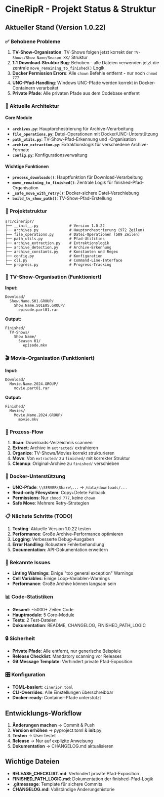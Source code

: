 # CineRipR - Projekt Status & Struktur

## Aktueller Stand (Version 1.0.22)

### ✅ Behobene Probleme
1. **TV-Show-Organisation**: TV-Shows folgen jetzt korrekt der `TV-Shows/Show Name/Season XX/` Struktur
2. **1:1 Download-Struktur Bug**: Behoben - alle Dateien verwenden jetzt die zentrale `move_remaining_to_finished()` Logik
3. **Docker Permission Errors**: Alle `chown` Befehle entfernt - nur noch `chmod 777`
4. **UNC-Pfad-Handling**: Windows UNC-Pfade werden korrekt in Docker-Containern verarbeitet
5. **Private Pfade**: Alle privaten Pfade aus dem Codebase entfernt

### 🔧 Aktuelle Architektur

#### Core Module
- **`archives.py`**: Hauptorchestrierung für Archive-Verarbeitung
- **`file_operations.py`**: Datei-Operationen mit Docker/UNC-Unterstützung
- **`path_utils.py`**: TV-Show-Pfad-Erkennung und -Organisation
- **`archive_extraction.py`**: Extraktionslogik für verschiedene Archive-Formate
- **`config.py`**: Konfigurationsverwaltung

#### Wichtige Funktionen
- **`process_downloads()`**: Hauptfunktion für Download-Verarbeitung
- **`move_remaining_to_finished()`**: Zentrale Logik für finished-Pfad-Organisation
- **`_safe_move_with_retry()`**: Docker-sichere Datei-Verschiebung
- **`build_tv_show_path()`**: TV-Show-Pfad-Erstellung

### 📁 Projektstruktur
```
src/cineripr/
├── __init__.py              # Version 1.0.22
├── archives.py              # Hauptorchestrierung (972 Zeilen)
├── file_operations.py       # Datei-Operationen (589 Zeilen)
├── path_utils.py            # Pfad-Utilities
├── archive_extraction.py    # Extraktionslogik
├── archive_detection.py     # Archive-Erkennung
├── archive_constants.py     # Konstanten und Regex
├── config.py                # Konfiguration
├── cli.py                   # Command-Line-Interface
└── progress.py              # Progress-Tracking
```

### 🎯 TV-Show-Organisation (Funktioniert)
**Input:**
```
Download/
  Show.Name.S01.GROUP/
    Show.Name.S01E05.GROUP/
      episode.part01.rar
```

**Output:**
```
Finished/
  TV-Shows/
    Show Name/
      Season 01/
        episode.mkv
```

### 🎬 Movie-Organisation (Funktioniert)
**Input:**
```
Download/
  Movie.Name.2024.GROUP/
    movie.part01.rar
```

**Output:**
```
Finished/
  Movies/
    Movie.Name.2024.GROUP/
      movie.mkv
```

### 🔄 Prozess-Flow
1. **Scan**: Downloads-Verzeichnis scannen
2. **Extract**: Archive in `extracted/` extrahieren
3. **Organize**: TV-Shows/Movies korrekt strukturieren
4. **Move**: Von `extracted/` zu `finished/` mit korrekter Struktur
5. **Cleanup**: Original-Archive zu `finished/` verschieben

### 🐳 Docker-Unterstützung
- **UNC-Pfade**: `\\SERVER\Share\...` → `/data/downloads/...`
- **Read-only Filesystem**: Copy+Delete Fallback
- **Permissions**: Nur `chmod 777`, keine `chown`
- **Safe Move**: Mehrere Retry-Strategien

### 📋 Nächste Schritte (TODO)
1. **Testing**: Aktuelle Version 1.0.22 testen
2. **Performance**: Große Archive-Performance optimieren
3. **Logging**: Verbesserte Debug-Ausgaben
4. **Error Handling**: Robustere Fehlerbehandlung
5. **Documentation**: API-Dokumentation erweitern

### 🚨 Bekannte Issues
- **Linting Warnings**: Einige "too general exception" Warnings
- **Cell Variables**: Einige Loop-Variablen-Warnings
- **Performance**: Große Archive können langsam sein

### 📊 Code-Statistiken
- **Gesamt**: ~5000+ Zeilen Code
- **Hauptmodule**: 5 Core-Module
- **Tests**: 2 Test-Dateien
- **Dokumentation**: README, CHANGELOG, FINISHED_PATH_LOGIC

### 🔒 Sicherheit
- **Private Pfade**: Alle entfernt, nur generische Beispiele
- **Release Checklist**: Mandatory scanning vor Releases
- **Git Message Template**: Verhindert private Pfad-Exposition

### 🎛️ Konfiguration
- **TOML-basiert**: `cineripr.toml`
- **CLI-Overrides**: Alle Einstellungen überschreibbar
- **Docker-ready**: Container-Pfade unterstützt

## Entwicklungs-Workflow
1. **Änderungen machen** → Commit & Push
2. **Version erhöhen** → pyproject.toml & __init__.py
3. **Testen** → User testet
4. **Release** → Nur auf explizite Anweisung
5. **Dokumentation** → CHANGELOG.md aktualisieren

## Wichtige Dateien
- **RELEASE_CHECKLIST.md**: Verhindert private Pfad-Exposition
- **FINISHED_PATH_LOGIC.md**: Dokumentation der finished-Pfad-Logik
- **.gitmessage**: Template für sichere Commits
- **CHANGELOG.md**: Vollständige Änderungshistorie
